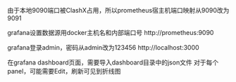 由于本地9090端口被ClashX占用，所以prometheus宿主机端口映射从9090改为9091

grafana设置数据源用docker主机名和内部端口号  http://prometheus:9090

grafana登录admin，密码从admin改为123456
http://localhost:3000

在grafana dashboard页面，需要导入dashboard目录中的json文件
对于每个panel，可能需要Edit，刷新可见到折线图
